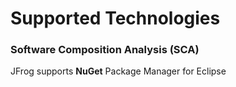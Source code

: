 # Supported Technologies

### Software Composition Analysis (SCA)

JFrog supports **NuGet** Package Manager for Eclipse
